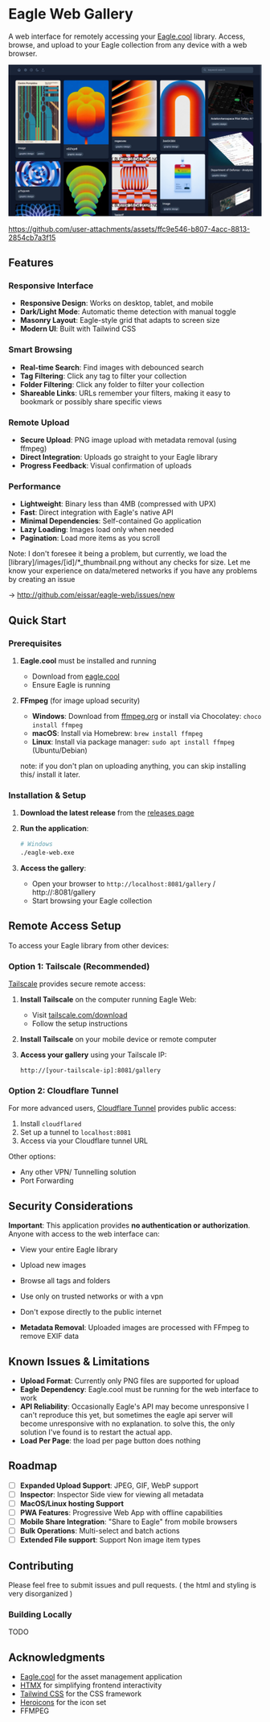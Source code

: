 # Eagle Web Gallery

A web interface for remotely accessing your [Eagle.cool](https://eagle.cool) library. Access, browse, and upload to your Eagle collection from any device with a web browser.

![Eagle Web Gallery Screenshot](./demo/web.png)

https://github.com/user-attachments/assets/ffc9e546-b807-4acc-8813-2854cb7a3f15

## Features

### Responsive Interface
- **Responsive Design**: Works on desktop, tablet, and mobile
- **Dark/Light Mode**: Automatic theme detection with manual toggle
- **Masonry Layout**: Eagle-style grid that adapts to screen size
- **Modern UI**: Built with Tailwind CSS

### Smart Browsing
- **Real-time Search**: Find images with debounced search
- **Tag Filtering**: Click any tag to filter your collection
- **Folder Filtering**: Click any folder to filter your collection
- **Shareable Links**: URLs remember your filters, making it easy to bookmark or possibly share specific views

### Remote Upload
- **Secure Upload**: PNG image upload with metadata removal (using ffmpeg)
- **Direct Integration**: Uploads go straight to your Eagle library
- **Progress Feedback**: Visual confirmation of uploads

### Performance
- **Lightweight**: Binary less than 4MB (compressed with UPX)
- **Fast**: Direct integration with Eagle's native API
- **Minimal Dependencies**: Self-contained Go application
- **Lazy Loading**: Images load only when needed
- **Pagination**: Load more items as you scroll

Note: I don't foresee it being a problem, but currently, we load
the [library]/images/[id]/*_thumbnail.png without any checks for size.
Let me know your experience on data/metered networks if you have any problems
by creating an issue

-> http://github.com/eissar/eagle-web/issues/new


## Quick Start

### Prerequisites

1. **Eagle.cool** must be installed and running
   - Download from [eagle.cool](https://eagle.cool)
   - Ensure Eagle is running

2. **FFmpeg** (for image upload security)
   - **Windows**: Download from [ffmpeg.org](https://ffmpeg.org/download.html#build-windows) or install via Chocolatey: `choco install ffmpeg`
   - **macOS**: Install via Homebrew: `brew install ffmpeg`
   - **Linux**: Install via package manager: `sudo apt install ffmpeg` (Ubuntu/Debian)

   note: if you don't plan on uploading anything, you can skip installing this/ install it later.

### Installation & Setup

1. **Download the latest release** from the [releases page](../../releases)

2. **Run the application**:
   ```bash
   # Windows
   ./eagle-web.exe
   ```

3. **Access the gallery**:
   - Open your browser to `http://localhost:8081/gallery` / http://<IP>:8081/gallery
   - Start browsing your Eagle collection

## Remote Access Setup

To access your Eagle library from other devices:

### Option 1: Tailscale (Recommended)

[Tailscale](https://tailscale.com) provides secure remote access:

1. **Install Tailscale** on the computer running Eagle Web:
   - Visit [tailscale.com/download](https://tailscale.com/download)
   - Follow the setup instructions

2. **Install Tailscale** on your mobile device or remote computer

3. **Access your gallery** using your Tailscale IP:
   ```
   http://[your-tailscale-ip]:8081/gallery
   ```

### Option 2: Cloudflare Tunnel

For more advanced users, [Cloudflare Tunnel](https://developers.cloudflare.com/cloudflare-one/connections/connect-apps/) provides public access:

1. Install `cloudflared`
2. Set up a tunnel to `localhost:8081`
3. Access via your Cloudflare tunnel URL

Other options:
- Any other VPN/ Tunnelling solution
- Port Forwarding


## Security Considerations

**Important**: This application provides **no authentication or authorization**. Anyone with access to the web interface can:
- View your entire Eagle library
- Upload new images
- Browse all tags and folders

- Use only on trusted networks or with a vpn
- Don't expose directly to the public internet

- **Metadata Removal**: Uploaded images are processed with FFmpeg to remove EXIF data

## Known Issues & Limitations

- **Upload Format**: Currently only PNG files are supported for upload
- **Eagle Dependency**: Eagle.cool must be running for the web interface to work
- **API Reliability**: Occasionally Eagle's API may become unresponsive
I can't reproduce this yet, but sometimes the eagle api server will become unresponsive with no explanation.
to solve this, the only solution I've found is to restart the actual app.
- **Load Per Page**: the load per page button does nothing

## Roadmap

- [ ] **Expanded Upload Support**: JPEG, GIF, WebP support
- [ ] **Inspector**: Inspector Side view for viewing all metadata
- [ ] **MacOS/Linux hosting Support**
- [ ] **PWA Features**: Progressive Web App with offline capabilities
- [ ] **Mobile Share Integration**: "Share to Eagle" from mobile browsers
- [ ] **Bulk Operations**: Multi-select and batch actions
- [ ] **Extended File support**: Support Non image item types

## Contributing

Please feel free to submit issues and pull requests.
( the html and styling is very disorganized )

### Building Locally

TODO

## Acknowledgments

- [Eagle.cool](https://eagle.cool) for the asset management application
- [HTMX](https://htmx.org) for simplifying frontend interactivity
- [Tailwind CSS](https://tailwindcss.com) for the CSS framework
- [Heroicons](https://heroicons.com) for the icon set
- FFMPEG
